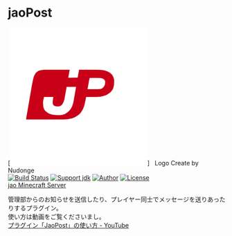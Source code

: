 # jaoPost
[![jaoPost_Logo](https://raw.githubusercontent.com/jaoafa/jaoPost/master/jaoPost_by_Nudonge.png)]  
Logo Create by Nudonge  
[![Build Status](https://travis-ci.org/jaoafa/jaoPost.svg?branch=master)](https://travis-ci.org/jaoafa/jaoPost)
[![Support jdk](https://img.shields.io/badge/Support%20jdk-openjdk7-yellow.svg)](https://img.shields.io)
[![Author](https://img.shields.io/badge/Author%20MinecraftID-mine__book000-orange.svg)](https://img.shields.io)
[![License](https://img.shields.io/badge/license-None-yellow.svg)](https://img.shields.io)  
[jao Minecraft Server](https://jaoafa.com/)  


管理部からのお知らせを送信したり、プレイヤー同士でメッセージを送りあったりするプラグイン。  
使い方は動画をご覧くださいまし。  
[プラグイン「JaoPost」の使い方 - YouTube](https://youtu.be/ykYwrfuAiNo)

